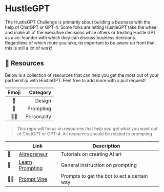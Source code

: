 # HustleGPT

The HustleGPT Challenge is primarily about building a business with the help of ChatGPT or GPT-4. Some folks are letting HustleGPT take the wheel and make all of the executive decisions while others or treating Hustle GPT as a co-founder with which they can discuss business decisions. Regardless of which route you take, its important to be aware up front that this is still a lot of work! 

## 🧰 Resources

Below is a collection of resources that can help you get the most out of your partnership with HustleGPT. Feel free to add more with a pull request!

| Emoji | Category |
| :---: | ------: |
|  🎨  |   Design |
|  💬  |  Prompting |
|  🧑‍💼  |  Personality |

> This repo will focus on resources that help you get what you want out of ChatGPT or GPT-4. All resources should be related to prompting

|  | Link | Description |  |
| -- | ---| ------ | ------ |
|  🎨  | [Aitrepreneur](https://www.youtube.com/@Aitrepreneur) | Tutorials on creating AI art |
|  💬  | [Learn Prompting](https://learnprompting.org/) | General instruction on prompting |
|  🧑‍💼  | [Prompt Vine]([https://learnprompting.org/](https://www.promptvine.com/)) | Prompts to get the bot to act a certain way |

